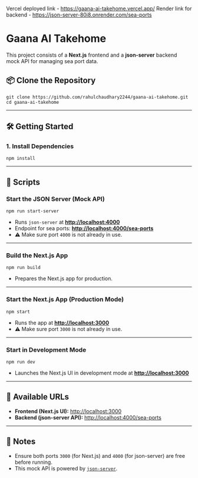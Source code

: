 Vercel deployed link - https://gaana-ai-takehome.vercel.app/
Render link for backend - https://json-server-80i8.onrender.com/sea-ports

# Gaana AI Takehome

This project consists of a **Next.js** frontend and a **json-server** backend mock API for managing sea port data.

## 📦 Clone the Repository

```
git clone https://github.com/rahulchaudhary2244/gaana-ai-takehome.git
cd gaana-ai-takehome
```

---

## 🛠️ Getting Started

### 1. Install Dependencies

```
npm install
```


---

## 🚀 Scripts

### Start the JSON Server (Mock API)

```
npm run start-server
```

-   Runs `json-server` at **[http://localhost:4000](http://localhost:4000)**
-   Endpoint for sea ports: **[http://localhost:4000/sea-ports](http://localhost:4000/sea-ports)**
-   ⚠️ Make sure port `4000` is not already in use.

---

### Build the Next.js App

```
npm run build
```

-   Prepares the Next.js app for production.

---

### Start the Next.js App (Production Mode)

```
npm start
```

-   Runs the app at **[http://localhost:3000](http://localhost:3000)**
-   ⚠️ Make sure port `3000` is not already in use.

---

### Start in Development Mode

```
npm run dev
```

-   Launches the Next.js UI in development mode at **[http://localhost:3000](http://localhost:3000)**

---

## 📁 Available URLs

-   **Frontend (Next.js UI):** [http://localhost:3000](http://localhost:3000)
-   **Backend (json-server API):** [http://localhost:4000/sea-ports](http://localhost:4000/sea-ports)

---

## 📝 Notes

-   Ensure both ports `3000` (for Next.js) and `4000` (for json-server) are free before running.
-   This mock API is powered by [`json-server`](https://github.com/typicode/json-server).
